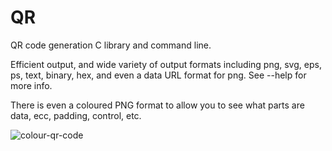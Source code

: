 # QR
QR code generation C library and command line.

Efficient output, and wide variety of output formats including png, svg, eps, ps, text, binary, hex, and even a data URL format for png. See --help for more info.

There is even a coloured PNG format to allow you to see what parts are data, ecc, padding, control, etc.

![colour-qr-code](https://www.me.uk/exampleqr.png) 
